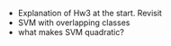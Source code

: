 * Explanation of Hw3 at the start. Revisit
* SVM with overlapping classes
* what makes SVM quadratic?

